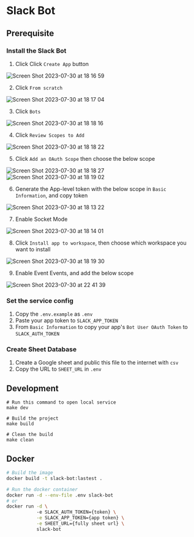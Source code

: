 # Slack Bot

## Prerequisite

### Install the Slack Bot

1. Click Click `Create App` button

![Screen Shot 2023-07-30 at 18 16 59](https://github.com/listennn08/slack-bot/assets/52522402/fddd08d6-714a-4027-ba8e-86a0935b0eee)

2. Click `From scratch`

![Screen Shot 2023-07-30 at 18 17 04](https://github.com/listennn08/slack-bot/assets/52522402/24d43b01-370d-44a5-a487-1a522fd74b37)

3. Click `Bots`

![Screen Shot 2023-07-30 at 18 18 16](https://github.com/listennn08/slack-bot/assets/52522402/bfe03720-4a30-48bd-a537-f7b0931b278c)

4. Click `Review Scopes to Add`

![Screen Shot 2023-07-30 at 18 18 22](https://github.com/listennn08/slack-bot/assets/52522402/19b46826-fb9f-4c08-9157-70aa759e6d0c)

5. Click `Add an OAuth Scope` then choose the below scope

![Screen Shot 2023-07-30 at 18 18 27](https://github.com/listennn08/slack-bot/assets/52522402/f8e18613-7e59-488c-9b15-494b9ba9c9f7)
![Screen Shot 2023-07-30 at 18 19 02](https://github.com/listennn08/slack-bot/assets/52522402/aa6f0713-0328-4f60-b2b0-dcddcc4bf0cc)

6. Generate the App-level token with the below scope in `Basic Information`, and copy token

![Screen Shot 2023-07-30 at 18 13 22](https://github.com/listennn08/slack-bot/assets/52522402/1f8ba0dc-e8f2-4fc7-898f-78e45aa30200)

7. Enable Socket Mode

![Screen Shot 2023-07-30 at 18 14 01](https://github.com/listennn08/slack-bot/assets/52522402/186810f7-266d-4f59-8104-d1cd1f19209d)

8. Click `Install app to workspace`, then choose which workspace you want to install

![Screen Shot 2023-07-30 at 18 19 30](https://github.com/listennn08/slack-bot/assets/52522402/c124be34-3052-4c91-bc72-51e333ee9ba4)

9. Enable Event Events, and add the below scope

![Screen Shot 2023-07-30 at 22 41 39](https://github.com/listennn08/slack-bot/assets/52522402/f0b4c3d4-0d2c-4783-ac36-6851873baf6c)


### Set the service config

1. Copy the `.env.example` as `.env`
2. Paste your app token to `SLACK_APP_TOKEN`
3. From `Basic Information` to copy your app's `Bot User OAuth Token` to `SLACK_AUTH_TOKEN`

### Create Sheet Database

1. Create a Google sheet and public this file to the internet with `csv`
2. Copy the URL to `SHEET_URL` in `.env`

## Development

```make
# Run this command to open local service
make dev

# Build the project
make build

# Clean the build
make clean
```

## Docker

```bash
# Build the image
docker build -t slack-bot:lastest .

# Run the docker container
docker run -d --env-file .env slack-bot
# or
docker run -d \                                                                                                                                                                                                                                         22:51:26
           -e SLACK_AUTH_TOKEN={token} \
           -e SLACK_APP_TOKEN={app token} \
           -e SHEET_URL={fully sheet url} \
           slack-bot
```

